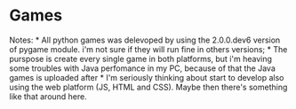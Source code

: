 # Games

Notes: * All python games was delevoped by using the 2.0.0.dev6 version of pygame module. i'm not sure if they will run fine in others versions;
	   * The purspose is create every single game in both platforms, but i'm heaving some troubles with Java perfomance in my PC, because of that the Java games is uploaded after
	   * I'm seriously thinking about start to develop also using the web platform (JS, HTML and CSS). Maybe then there's something like that around here.


